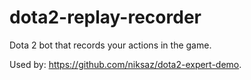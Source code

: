# dota2-replay-recorder

Dota 2 bot that records your actions in the game.

Used by: https://github.com/niksaz/dota2-expert-demo.

